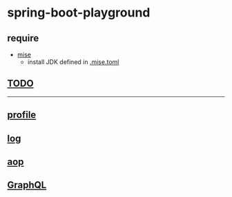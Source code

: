 # spring-boot-playground

## require

- [mise](https://mise.jdx.dev/getting-started.html)
    - install JDK defined in [.mise.toml](./.mise.toml)

## [TODO](./TODO.md)

---
## [profile](./src/main/kotlin/kiyotakeshi/com/example/playground/profile/README.md)

## [log](./src/main/kotlin/kiyotakeshi/com/example/playground/log/README.md)

## [aop](./src/main/kotlin/kiyotakeshi/com/example/playground/aop/README.md)

## [GraphQL](./src/main/kotlin/kiyotakeshi/com/example/playground/graphql/README.md)
